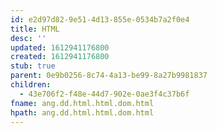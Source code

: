 ```yaml
---
id: e2d97d82-9e51-4d13-855e-0534b7a2f0e4
title: HTML
desc: ''
updated: 1612941176800
created: 1612941176800
stub: true
parent: 0e9b0256-8c74-4a13-be99-8a27b9981837
children:
  - 43e706f2-f48e-44d7-902e-0ae3f4c37b6f
fname: ang.dd.html.html.dom.html
hpath: ang.dd.html.html.dom.html
---
```



